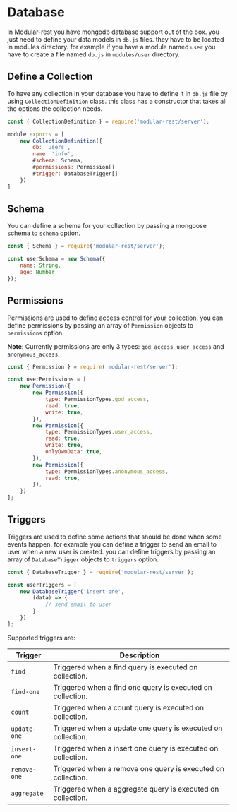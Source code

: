 # Database
In Modular-rest you have mongodb database support out of the box. you just need to define your data models in `db.js` files. they have to be located in modules directory. for example if you have a module named `user` you have to create a file named `db.js` in `modules/user` directory.

## Define a Collection
To have any collection in your database you have to define it in `db.js` file by using `CollectionDefinition` class. this class has a constructor that takes all the options the collection needs.

```js
const { CollectionDefinition } = require('modular-rest/server');

module.exports = [
	new CollectionDefinition({
		db: 'users',
		name: 'info',
		#schema: Schema,
		#permissions: Permission[]
		#trigger: DatabaseTrigger[]
	})
]
```

## Schema
You can define a schema for your collection by passing a mongoose schema to `schema` option.

```js
const { Schema } = require('modular-rest/server');

const userSchema = new Schema({
	name: String,
	age: Number
});
```

## Permissions
Permissions are used to define access control for your collection. you can define permissions by passing an array of `Permission` objects to `permissions` option.

**Note**: Currently permissions are only 3 types: `god_access`, `user_access` and `anonymous_access`.

```js
const { Permission } = require('modular-rest/server');

const userPermissions = [
	new Permission({
		new Permission({
			type: PermissionTypes.god_access,
			read: true,
			write: true,
		}),
		new Permission({
			type: PermissionTypes.user_access,
			read: true,
			write: true,
			onlyOwnData: true,
		}),
		new Permission({
			type: PermissionTypes.anonymous_access,
			read: true,
		}),
	})
];
```

## Triggers
Triggers are used to define some actions that should be done when some events happen. for example you can define a trigger to send an email to user when a new user is created. you can define triggers by passing an array of `DatabaseTrigger` objects to `triggers` option.

```js
const { DatabaseTrigger } = require('modular-rest/server');

const userTriggers = [
	new DatabaseTrigger('insert-one',
		(data) => {
			// send email to user
		}
	})
];
```

Supported triggers are:

| Trigger      | Description                                                  |
| ------------ | ------------------------------------------------------------ |
| `find`       | Triggered when a find query is executed on collection.       |
| `find-one`   | Triggered when a find one query is executed on collection.   |
| `count`      | Triggered when a count query is executed on collection.      |
| `update-one` | Triggered when a update one query is executed on collection. |
| `insert-one` | Triggered when a insert one query is executed on collection. |
| `remove-one` | Triggered when a remove one query is executed on collection. |
| `aggregate`  | Triggered when a aggregate query is executed on collection.  |
